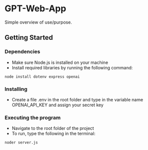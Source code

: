 # GPT-Web-App

Simple overview of use/purpose.

## Getting Started

### Dependencies

* Make sure Node.js is installed on your machine
* Install required libraries by running the following command:
```
node install dotenv express openai
```

### Installing

* Create a file .env in the root folder and type in the variable name OPENAI_API_KEY and assign your secret key

### Executing the program

*  Navigate to the root folder of the project
* To run, type the following in the terminal:
```
noder server.js
```
